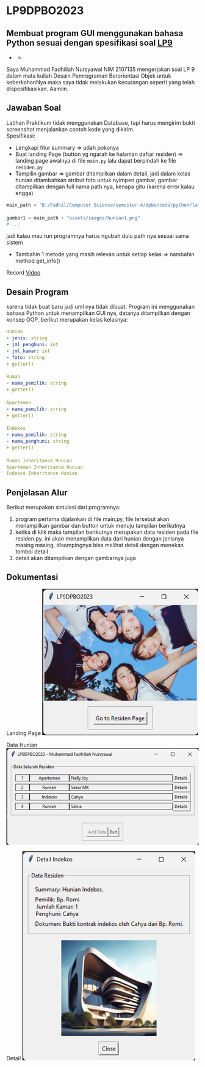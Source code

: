 # LP9DPBO2023
Membuat program GUI menggunakan bahasa Python sesuai dengan spesifikasi soal [LP9](https://docs.google.com/document/d/1rc2_YO9uAd6Wbg_HMhEoSZEYHxxYvqHGu2mIgWSe4zE/edit)
---
- -
Saya Muhammad Fadhillah Nursyawal NIM 2107135 mengerjakan soal LP 9
dalam mata kuliah Desain Pemrograman Berorientasi Objek 
untuk keberkahanNya maka saya tidak melakukan kecurangan seperti yang telah dispesifikasikan. Aamiin.

## Jawaban Soal
Latihan Praktikum tidak menggunakan Database, tapi harus mengirim bukti screenshot menjalankan contoh kode yang dikirim.  
Spesifikasi:
- Lengkapi fitur summary => udah pokonya
- Buat landing Page (button yg ngarah ke halaman daftar residen) => landing page awalnya di file `main.py` lalu dapat berpindah ke file `residen.py`
- Tampilin gambar => gambar ditampilkan dalam detail, jadi dalam kelas hunian ditambahkan atribut foto untuk nyimpen gambar, gambar ditampilkan dengan full nama path nya, kenapa gitu (karena error kalau engga)
```python
main_path = "D:/Fadhil/Computer Science/semester-4/dpbo/code/python/latihan/"

gambar1 = main_path + "assets/images/hunian1.png"
# ...
```
jadi kalau mau run programnya harus ngubah dulu path nya sesuai sama sistem
- Tambahin 1 metode yang masih relevan untuk setiap kelas => nambahin method get_info()

Record
[Video](lp9-dpbo.mkv)

## Desain Program
karena tidak buat baru jadi uml nya tidak dibuat.
Program ini menggunakan bahasa Python untuk menampilkan GUI nya, datanya ditampilkan dengan konsep OOP, berikut merupakan kelas kelasnya:
```yaml
Hunian
- jenis: string
- jml_penghuni: int
- jml_kamar: int
- foto: string
+ getter()

Rumah
- nama_pemilik: string
+ getter()

Apartemen
- nama_pemilik: string
+ getter()

Indekos
- nama_pemilik: string
- nama_penghuni: string
+ getter()

Rumah Inheritance Hunian
Apartemen Inheritance Hunian
Indekos Inheritance Hunian
```

## Penjelasan Alur
Berikut merupakan simulasi dari programnya:

1. program pertama dijalankan di file main.py, file tersebut akan menampilkan gambar dan button untuk menuju tampilan berikutnya
2. ketika di klik maka tampilan berikutnya merupakan data residen pada file residen.py. ini akan menampilkan data dari hunian dengan jenisnya masing masing, disampingnya bisa melihat detail dengan menekan tombol detail
3. detail akan ditampilkan dengan gambarnya juga

## Dokumentasi
Landing Page
![Alt text](Screenshot/Screenshot%202023-05-27%20191748.png)

Data Hunian
![Alt text](Screenshot/Screenshot%202023-05-27%20191755.png)

Detail
![Alt text](Screenshot/Screenshot%202023-05-27%20191804.png)